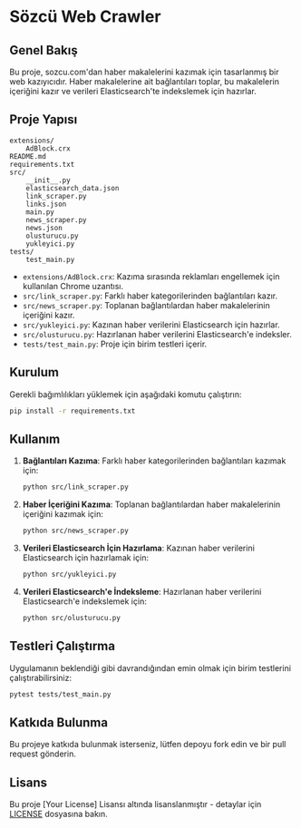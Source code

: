 # Sözcü Web Crawler

## Genel Bakış
Bu proje, sozcu.com'dan haber makalelerini kazımak için tasarlanmış bir web kazıyıcıdır. Haber makalelerine ait bağlantıları toplar, bu makalelerin içeriğini kazır ve verileri Elasticsearch'te indekslemek için hazırlar.

## Proje Yapısı
```
extensions/
    AdBlock.crx
README.md
requirements.txt
src/
    __init__.py
    elasticsearch_data.json
    link_scraper.py
    links.json
    main.py
    news_scraper.py
    news.json
    olusturucu.py
    yukleyici.py
tests/
    test_main.py
```

- `extensions/AdBlock.crx`: Kazıma sırasında reklamları engellemek için kullanılan Chrome uzantısı.
- `src/link_scraper.py`: Farklı haber kategorilerinden bağlantıları kazır.
- `src/news_scraper.py`: Toplanan bağlantılardan haber makalelerinin içeriğini kazır.
- `src/yukleyici.py`: Kazınan haber verilerini Elasticsearch için hazırlar.
- `src/olusturucu.py`: Hazırlanan haber verilerini Elasticsearch'e indeksler.
- `tests/test_main.py`: Proje için birim testleri içerir.

## Kurulum
Gerekli bağımlılıkları yüklemek için aşağıdaki komutu çalıştırın:

```sh
pip install -r requirements.txt
```

## Kullanım
1. **Bağlantıları Kazıma**: Farklı haber kategorilerinden bağlantıları kazımak için:
    ```sh
    python src/link_scraper.py
    ```

2. **Haber İçeriğini Kazıma**: Toplanan bağlantılardan haber makalelerinin içeriğini kazımak için:
    ```sh
    python src/news_scraper.py
    ```

3. **Verileri Elasticsearch İçin Hazırlama**: Kazınan haber verilerini Elasticsearch için hazırlamak için:
    ```sh
    python src/yukleyici.py
    ```

4. **Verileri Elasticsearch'e İndeksleme**: Hazırlanan haber verilerini Elasticsearch'e indekslemek için:
    ```sh
    python src/olusturucu.py
    ```

## Testleri Çalıştırma
Uygulamanın beklendiği gibi davrandığından emin olmak için birim testlerini çalıştırabilirsiniz:

```sh
pytest tests/test_main.py
```

## Katkıda Bulunma
Bu projeye katkıda bulunmak isterseniz, lütfen depoyu fork edin ve bir pull request gönderin.

## Lisans
Bu proje [Your License] Lisansı altında lisanslanmıştır - detaylar için [LICENSE](LICENSE) dosyasına bakın.